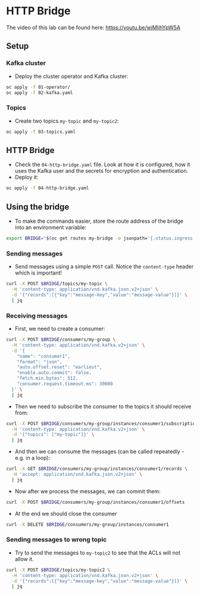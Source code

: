 # HTTP Bridge

The video of this lab can be found here: https://youtu.be/wjMlihYpW5A

## Setup

### Kafka cluster

* Deploy the cluster operator and Kafka cluster:

```sh
oc apply -f 01-operator/
oc apply -f 02-kafka.yaml
```

### Topics

* Create two topics `my-topic` and `my-topic2`:

```sh
oc apply -f 03-topics.yaml
```

## HTTP Bridge

* Check the `04-http-bridge.yaml` file.
Look at how it is configured, how it uses the Kafka user and the secrets for encryption and authentication.
* Deploy it:

```sh
oc apply -f 04-http-bridge.yaml
```

## Using the bridge

* To make the commands easier, store the route address of the bridge into an environment variable:

```sh
export BRIDGE="$(oc get routes my-bridge -o jsonpath='{.status.ingress[0].host}')"
```

### Sending messages

* Send messages using a simple `POST` call.
Notice the `content-type` header which is important!

```sh
curl -X POST $BRIDGE/topics/my-topic \
  -H 'content-type: application/vnd.kafka.json.v2+json' \
  -d '{"records":[{"key":"message-key","value":"message-value"}]}' \
  | jq
```

### Receiving messages

* First, we need to create a consumer:

```sh
curl -X POST $BRIDGE/consumers/my-group \
  -H 'content-type: application/vnd.kafka.v2+json' \
  -d '{
    "name": "consumer1",
    "format": "json",
    "auto.offset.reset": "earliest",
    "enable.auto.commit": false,
    "fetch.min.bytes": 512,
    "consumer.request.timeout.ms": 30000
  }' \
  | jq
```

* Then we need to subscribe the consumer to the topics it should receive from:

```sh
curl -X POST $BRIDGE/consumers/my-group/instances/consumer1/subscription \
  -H 'content-type: application/vnd.kafka.v2+json' \
  -d '{"topics": ["my-topic"]}' \
  | jq
```

* And then we can consume the messages (can be called repeatedly - e.g. in a loop):

```sh
curl -X GET $BRIDGE/consumers/my-group/instances/consumer1/records \
  -H 'accept: application/vnd.kafka.json.v2+json' \
  | jq
```

* Now after we process the messages, we can commit them:

```sh
curl -X POST $BRIDGE/consumers/my-group/instances/consumer1/offsets
```

* At the end we should close the consumer

```sh
curl -X DELETE $BRIDGE/consumers/my-group/instances/consumer1
```

### Sending messages to wrong topic

* Try to send the messages to `my-topic2` to see that the ACLs will not allow it.

```sh
curl -X POST $BRIDGE/topics/my-topic2 \
  -H 'content-type: application/vnd.kafka.json.v2+json' \
  -d '{"records":[{"key":"message-key","value":"message-value"}]}' \
  | jq
```